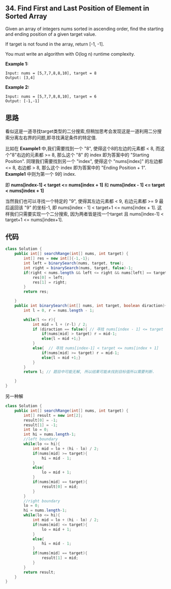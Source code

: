## 34. Find First and Last Position of Element in Sorted Array

Given an array of integers nums sorted in ascending order, find the starting and ending position of a given target value.

If target is not found in the array, return [-1, -1].

You must write an algorithm with O(log n) runtime complexity.

**Example 1:**

```
Input: nums = [5,7,7,8,8,10], target = 8
Output: [3,4]
```
**Example 2:**

```
Input: nums = [5,7,7,8,8,10], target = 6
Output: [-1,-1]
```
## 思路
看似这是一道寻找target类型的二分搜索,但稍加思考会发现这是一道利用二分搜索分离左右界的问题,即寻找满足条件的特定值. 

比如在 **Example1** 中,我们需要找到一个 "8", 使得这个8的左边的元素都 < 8, 而这个"8"右边的元素都 >= 8, 那么这个 "8" 的 index 即为答案中的 "Starting Position". 同理我们需要找到另一个 "index", 使得这个 "nums[index]" 的左边都 <= 8, 右边都 > 8, 那么这个  index 即为答案中的 "Ending Position + 1". **Example1** 中则为第一个 9的 index.

即 **nums[index-1] < target <= nums[index + 1]** 和 **nums[index - 1] <= target < nums[index + 1]**

当然我们也可以寻找一个特定的 "9", 使得其左边元素都 < 9, 右边元素都 >= 9 最后返回该 "9" 的坐标-1, 即 nums[index - 1] < target+1 <= nums[index + 1]. 这样我们只需要实现一个二分搜索, 因为两者皆是找一个target 且 nums[index-1] < target+1 <= nums[index+1].

## 代码
```java
class Solution {
    public int[] searchRange(int[] nums, int target) {
        int[] res = new int[]{-1,-1};
        int left = binarySearch(nums, target, true);
        int right = binarySearch(nums, target, false)-1;
        if(right < nums.length && left <= right && nums[left] == target && nums[right] == target){
            res[0] = left;
            res[1] = right;
        }
        return res;

    }
    public int binarySearch(int[] nums, int target, boolean diraction){
        int l = 0, r = nums.length - 1;

        while(l <= r){
            int mid = l + (r-l) / 2;
            if (diraction == false){ // 寻找 nums[index - 1] <= target < nums[index + 1]
                if(nums[mid] > target) r = mid-1;
                else{l = mid +1;}
            }
            else{  // 寻找 nums[index-1] < target <= nums[index + 1]
                if(nums[mid] >= target) r = mid-1;
                else{l = mid +1;}                
            }
        }
        return l; // 题目中可能无解, 所以结果可能未找到目标值所以需要判断.

    }
}
```
另一种解
```java
class Solution {
    public int[] searchRange(int[] nums, int target) {
        int[] result = new int[2];
        result[0] = -1;
        result[1] = -1;
        int lo = 0;
        int hi = nums.length-1;
        //left boundary
        while(lo <= hi){
            int mid = lo + (hi - lo) / 2;
            if(nums[mid] >= target){
                hi = mid - 1;
            }
            else{
                lo = mid + 1;
            }
            if(nums[mid] == target){
                result[0] = mid;
            }
        }
        //right boundary
        lo = 0;
        hi = nums.length-1;
        while(lo <= hi){
            int mid = lo + (hi - lo) / 2;
            if(nums[mid] <= target){
                lo = mid + 1;
            }
            else{
                hi = mid - 1;
            }
            if(nums[mid] == target){
                result[1] = mid;
            }
        }
        return result;
    }
}
```
